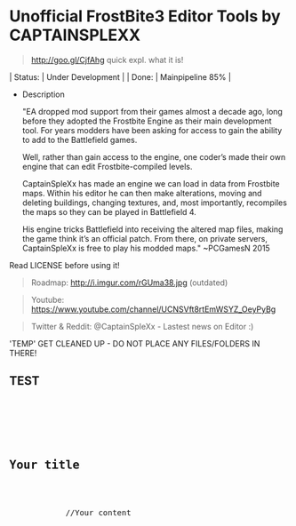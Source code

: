 # Unofficial FrostBite3 Editor Tools by CAPTAINSPLEXX
>http://goo.gl/CjfAhg quick expl. what it is!


 | Status:   | Under Development                 |
 | Done:  | Mainpipeline 85%                     |

* Description

  "EA dropped mod support from their games almost a decade ago,
  long before they adopted the Frostbite Engine as their main development tool.
  For years modders have been asking for access to gain the ability to add to the Battlefield games.

  Well, rather than gain access to the engine, one coder’s made their own engine that can edit Frostbite-compiled levels.

  CaptainSpleXx has made an engine we can load in data from Frostbite maps.
  Within his editor he can then make alterations, moving and deleting buildings,
  changing textures, and, most importantly, recompiles the maps so they can be played in Battlefield 4.

  His engine tricks Battlefield into receiving the altered map files,
  making the game think it’s an official patch. From there, on private servers,
  CaptainSpleXx is free to play his modded maps." ~PCGamesN 2015


Read LICENSE before using it!

>Roadmap: http://i.imgur.com/rGUma38.jpg (outdated)

>Youtube: https://www.youtube.com/channel/UCNSVft8rtEmWSYZ_OeyPyBg

>Twitter & Reddit: @CaptainSpleXx - Lastest news on Editor :)

'TEMP' GET CLEANED UP - DO NOT PLACE ANY FILES/FOLDERS IN THERE!



<h2>TEST</h2>

<pre>
    <div class="container">
        <div class="block two first">
            <h2>Your title</h2>
            <div class="wrap">
            //Your content
            </div>
        </div>
    </div>
</pre>